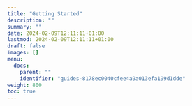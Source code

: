 ```yaml
---
title: "Getting Started"
description: ""
summary: ""
date: 2024-02-09T12:11:11+01:00
lastmod: 2024-02-09T12:11:11+01:00
draft: false
images: []
menu:
  docs:
    parent: ""
    identifier: "guides-8178ec0040cfee4a9a013efa199d1dde"
weight: 800
toc: true
---
```


